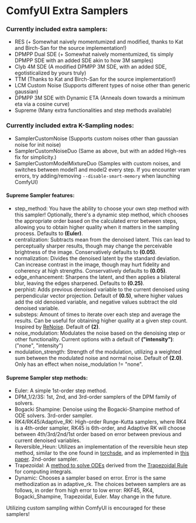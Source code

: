 # ComfyUI Extra Samplers

### Currently included extra samplers: 
* RES (+ Somewhat naively momentumized and modified, thanks to Kat and Birch-San for the source implementation!)
* DPMPP Dual SDE (+ Somewhat naively momentumized, tis simply DPMPP SDE with an added SDE akin to how 3M samples)
* Clyb 4M SDE (A modified DPMPP 3M SDE, with an added SDE, egotisticalized by yours truly)
* TTM (Thanks to Kat and Birch-San for the source implementation!)
* LCM Custom Noise (Supports different types of noise other than generic gaussian)
* DPMPP 3M SDE with Dynamic ETA (Anneals down towards a minimum eta via a cosine curve)
* Supreme (Many extra functionalities and step methods available)

### Currently included extra K-Sampling nodes:
* SamplerCustomNoise (Supports custom noises other than gaussian noise for init noise)
* SamplerCustomNoiseDuo (Same as above, but with an added High-res fix for simplicity.)
* SamplerCustomModelMixtureDuo (Samples with custom noises, and switches between model1 and model2 every step. If you encounter vram errors, try adding/removing `--disable-smart-memory` when launching ComfyUI)


#### Supreme Sampler features:
* step_method: You have the ability to choose your own step method with this sampler! Optionally, there's a dynamic step method, which chooses the appropriate order based on the calculated error between steps, allowing you to obtain higher quality when it matters in the sampling process. Defaults to **(Euler)**.
* centralization: Subtracts mean from the denoised latent. This can lead to perceptually sharper results, though may change the perceivable brightness of the image. Conservatively defaults to **(0.05)**.
* normalization: Divides the denoised latent by the standard deviation. Can increase contrast in the image, though may hurt fidelity and coherency at high strengths. Conservatively defaults to **(0.05)**.
* edge_enhancement: Sharpens the latent, and then applies a bilateral blur, leaving the edges sharpened. Defaults to **(0.25)**.
* perphist: Adds previous denoised variable to the current denoised using perpendicular vector projection. Default of **(0.5)**, where higher values add the old denoised variable, and negative values subtract the old denoised variable.
* substeps: Amount of times to iterate over each step and average the results. Can be useful for obtaining higher quality at a given step count. Inspired by [ReNoise](https://arxiv.org/pdf/2403.14602v1.pdf). Default of **(2)**.
* noise_modulation: Modulates the noise based on the denoising step or other functionality. Current options with a default of **("intensity")**: ("none", "intensity")
* modulation_strength: Strength of the modulation, utilizing a weighted sum between the modulated noise and normal noise. Default of **(2.0)**. Only has an effect when noise_modulation != "none".

#### Supreme Sampler step methods:
* Euler: A simple 1st-order step method.
* DPM_1/2/3S: 1st, 2nd, and 3rd-order samplers of the DPM family of solvers.
* Bogacki Shampine: Denoise using the Bogacki-Shampine method of ODE solvers. 3rd-order sampler.
* RK4/RK45/Adaptive_RK: High-order Runge-Kutta samplers, where RK4 is a 4th-order sampler, RK45 is 6th-order, and Adaptive RK will choose between 4th/3rd/2nd/1st order based on error between previous and current denoised variables.
* Reversible_Heun: Utilizes an implementation of the reversible heun step method, similar to the one found in [torchsde](https://github.com/google-research/torchsde), and as implemented in [this paper](https://arxiv.org/abs/2105.13493). 2nd-order sampler. 
* Trapezoidal: A [method to solve ODEs](https://en.wikipedia.org/wiki/Trapezoidal_rule_(differential_equations)) derived from the [Trapezoidal Rule](https://en.wikipedia.org/wiki/Trapezoidal_rule) for computing integrals.
* Dynamic: Chooses a sampler based on error. Error is the same methodization as in adaptive_rk. The choices between samplers are as follows, in order from high error to low error: RKF45, RK4, Bogacki_Shampine, Trapezoidal, Euler. May change in the future.

Utilizing custom sampling within ComfyUI is encouraged for these samplers!